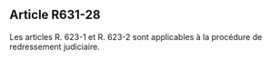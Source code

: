 Article R631-28
----
Les articles R. 623-1 et R. 623-2 sont applicables à la procédure de
redressement judiciaire.
